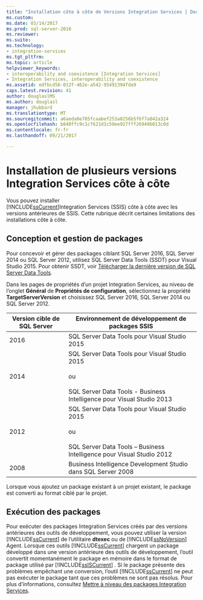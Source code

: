 ```yaml
---
title: "Installation côte à côte de Versions Integration Services | Documents Microsoft"
ms.custom: 
ms.date: 03/14/2017
ms.prod: sql-server-2016
ms.reviewer: 
ms.suite: 
ms.technology:
- integration-services
ms.tgt_pltfrm: 
ms.topic: article
helpviewer_keywords:
- interoperability and coexistence [Integration Services]
- Integration Services, interoperability and coexistence
ms.assetid: edfbcd56-012f-462e-a542-95491394fda9
caps.latest.revision: 41
author: douglaslMS
ms.author: douglasl
manager: jhubbard
ms.translationtype: MT
ms.sourcegitcommit: a6aeda8e785fcaabef253a8256b5f6f7a842a324
ms.openlocfilehash: b840ffc9c1cf621d1c59ee927fff26949b013c0d
ms.contentlocale: fr-fr
ms.lasthandoff: 09/21/2017

---
```

# <a name="installing-integration-services-versions-side-by-side"></a>Installation de plusieurs versions Integration Services côte à côte
  Vous pouvez installer   
      [!INCLUDE[ssCurrent](../../includes/sscurrent-md.md)]Integration Services (SSIS) côte à côte avec les versions antérieures de SSIS. Cette rubrique décrit certaines limitations des installations côte à côte.  
  
## <a name="designing-and-maintaining-packages"></a>Conception et gestion de packages  
 Pour concevoir et gérer des packages ciblant SQL Server 2016, SQL Server 2014 ou SQL Server 2012, utilisez SQL Server Data Tools (SSDT) pour Visual Studio 2015. Pour obtenir SSDT, voir [Télécharger la dernière version de SQL Server Data Tools](/sql-docs/docs/ssdt/download-sql-server-data-tools-ssdt).  
  
 Dans les pages de propriétés d’un projet Integration Services, au niveau de l’onglet **Général** de **Propriétés de configuration**, sélectionnez la propriété **TargetServerVersion** et choisissez SQL Server 2016, SQL Server 2014 ou SQL Server 2012.  
  
|Version cible de SQL Server|Environnement de développement de packages SSIS|  
|----------------------------------|-----------------------------------------------|  
|2016|SQL Server Data Tools pour Visual Studio 2015|  
|2014|SQL Server Data Tools pour Visual Studio 2015<br /><br /> ou<br /><br /> SQL Server Data Tools - Business Intelligence pour Visual Studio 2013|  
|2012|SQL Server Data Tools pour Visual Studio 2015<br /><br /> ou<br /><br /> SQL Server Data Tools – Business Intelligence pour Visual Studio 2012|  
|2008|Business Intelligence Development Studio dans SQL Server 2008|  
  
 Lorsque vous ajoutez un package existant à un projet existant, le package est converti au format ciblé par le projet.  
  
## <a name="running-packages"></a>Exécution des packages  
 Pour exécuter des packages Integration Services créés par des versions antérieures des outils de développement, vous pouvez utiliser la version [!INCLUDE[ssCurrent](../../includes/sscurrent-md.md)] de l’utilitaire **dtexec** ou de [!INCLUDE[ssNoVersion](../../includes/ssnoversion-md.md)] Agent. Lorsque ces outils [!INCLUDE[ssCurrent](../../includes/sscurrent-md.md)] chargent un package développé dans une version antérieure des outils de développement, l’outil convertit momentanément le package en mémoire dans le format de package utilisé par [!INCLUDE[ssISCurrent](../../includes/ssiscurrent-md.md)] . Si le package présente des problèmes empêchant une conversion, l’outil [!INCLUDE[ssCurrent](../../includes/sscurrent-md.md)] ne peut pas exécuter le package tant que ces problèmes ne sont pas résolus. Pour plus d’informations, consultez [Mettre à niveau des packages Integration Services](../../integration-services/install-windows/upgrade-integration-services-packages.md).  
  
  
